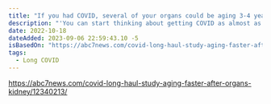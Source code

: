 ```yaml
---
title: "If you had COVID, several of your organs could be aging 3-4 years faster: Study"
description: "'You can start thinking about getting COVID as almost as an accelerant to aging,' Dr. Ziyad Al-Aly said."
date: 2022-10-18
dateAdded: 2023-09-06 22:59:43.10 -5
isBasedOn: "https://abc7news.com/covid-long-haul-study-aging-faster-after-organs-kidney/12340213/"
tags:
  - Long COVID
---
```


https://abc7news.com/covid-long-haul-study-aging-faster-after-organs-kidney/12340213/
